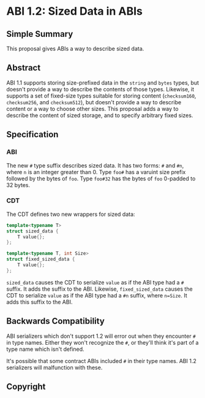 # ABI 1.2: Sized Data in ABIs

## Simple Summary
<!--"If you can't explain it simply, you don't understand it well enough." Provide a simplified and layman-accessible explanation of the EEP.-->

This proposal gives ABIs a way to describe sized data.

## Abstract
<!--A short (~200 word) description of the technical issue being addressed.-->

ABI 1.1 supports storing size-prefixed data in the `string` and `bytes` types, but doesn't provide a way to describe the contents
of those types. Likewise, it supports a set of fixed-size types suitable for storing content (`checksum160`, `checksum256`,
and `checksum512`), but doesn't provide a way to describe content or a way to choose other sizes. This proposal adds a way to
describe the content of sized storage, and to specify arbitrary fixed sizes.

## Specification
<!--The technical specification should describe the syntax and semantics of any new feature. The specification should be detailed enough to allow competing, interoperable implementations for any of the current EOSIO platforms.-->

### ABI

The new `#` type suffix describes sized data. It has two forms: `#` and `#n`, where `n` is an integer greater than 0.
Type `foo#` has a varuint size prefix followed by the bytes of `foo`. Type `foo#32` has the bytes of `foo` 0-padded
to 32 bytes.

### CDT

The CDT defines two new wrappers for sized data:

```c++
template<typename T>
struct sized_data {
    T value{};
};

template<typename T, int Size>
struct fixed_sized_data {
    T value{};
};
```

`sized_data` causes the CDT to serialize `value` as if the ABI type had a `#` suffix. It adds the suffix to the ABI.
Likewise, `fixed_sized_data` causes the CDT to serialize `value` as if the ABI type had a `#n` suffix, where `n=Size`.
It adds this suffix to the ABI.

## Backwards Compatibility
<!--All EEPs that introduce backwards incompatibilities must include a section describing these incompatibilities and their severity. The EEP must explain how the author proposes to deal with these incompatibilities. EEP submissions without a sufficient backwards compatibility treatise may be rejected outright.-->

ABI serializers which don't support 1.2 will error out when they encounter `#` in type names. Either they
won't recognize the `#`, or they'll think it's part of a type name which isn't defined.

It's possible that some contract ABIs included `#` in their type names. ABI 1.2 serializers will malfunction with these.

## Copyright

